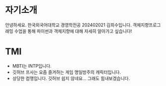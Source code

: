 # 자기소개

안녕하세요. 한국외국어대학교 경영학전공 202402021 김희수입니다. 객체지향프로그래밍 수업을 통해 파이썬과 객체지향에 대해 자세히 알아가고 싶습니다!

# TMI
- MBTI는 INTP입니다.
- 깃허브 프사는 요즘 즐겨하는 게임 명일방주의 캐릭터입니다.
- 상당한 컴맹입니다. 깃허브 쉽지 않네요... 그래도 힘내보겠습니다. 

